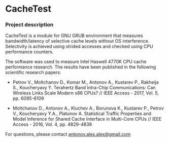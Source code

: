 # CacheTest

### Project description

CacheTest is a module for GNU GRUB environment that measures bandwidth/latency of selective cache levels without OS interference. Selectivity is achieved using strided accesses and checked using CPU performance counters.

The software was used to measure Intel Haswell 4770K CPU cache performance research. The results have been published in the following scientific research papers:

* Petrov V., Moltchanov D., Komar M., Antonov A., Kustarev P., Rakheija S., Koucheryavy Y. Terahertz Band Intra-Chip Communications: Can Wireless Links Scale Modern x86 CPUs? // IEEE Access - 2017, Vol. 5, pp. 6095-6109

* Moltchanov D., Antonov A., Kluchev A., Borunova K., Kustarev P., Petrov V., Koucheryavy Y.A., Platunov A. Statistical Traffic Properties and Model Inference for Shared Cache Interface in Multi-Core CPUs // IEEE Access - 2016, Vol. 4, pp. 4829-4839

For questions, please contact antonov.alex.alex@gmail.com
